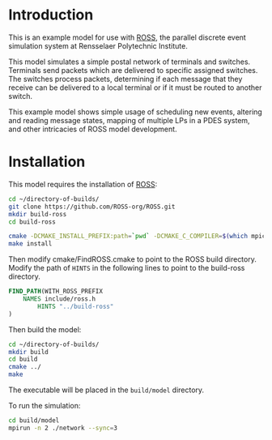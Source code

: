 # Introduction

This is an example model for use with [ROSS](http://github.com/carothersc/ROSS), the parallel discrete event simulation system at Rensselaer Polytechnic Institute.

This model simulates a simple postal network of terminals and switches. Terminals send packets which are delivered to specific assigned switches. The switches process packets, determining if each message that they receive can be delivered to a local terminal or if it must be routed to another switch.

This example model shows simple usage of scheduling new events, altering and reading message states, mapping of multiple LPs in a PDES system, and other intricacies of ROSS model development.


# Installation

This model requires the installation of [ROSS](http://github.com/carothersc/ROSS): 
```bash
cd ~/directory-of-builds/
git clone https://github.com/ROSS-org/ROSS.git
mkdir build-ross
cd build-ross

cmake -DCMAKE_INSTALL_PREFIX:path=`pwd` -DCMAKE_C_COMPILER=$(which mpicc) -DCMAKE_CXX_COMPILER=$(which mpicxx) ../ROSS
make install
```

Then modify cmake/FindROSS.cmake to point to the ROSS build directory. 
Modify the path of `HINTS` in the following lines to point to the build-ross directory.
```cmake
FIND_PATH(WITH_ROSS_PREFIX
    NAMES include/ross.h
		HINTS "../build-ross"
)
```

Then build the model:
```bash
cd ~/directory-of-builds/
mkdir build
cd build
cmake ../
make
```

The executable will be placed in the `build/model` directory.

To run the simulation:
```bash
cd build/model
mpirun -n 2 ./network --sync=3
```